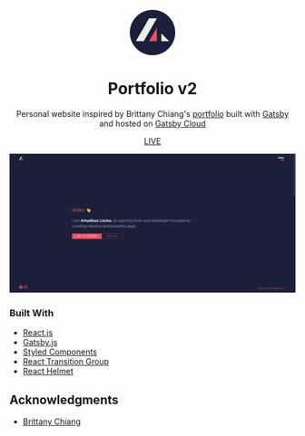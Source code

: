 <div id="top"></div>

<!-- PROJECT LOGO -->
<br />
<div align="center">
  <a href="https://github.com/shocquu/portfolio-v2">
    <img src="https://raw.githubusercontent.com/shocquu/portfolio-v2/5432c9a1e54fb0ebe066d7876ff88df4d4b8db27/src/images/icon.svg" alt="Logo" width="80" height="80">
  </a>
  <h1 align="center">Portfolio v2</h3>
  <p align="center">
    Personal website inspired by Brittany Chiang's <a href="https://brittanychiang.com" target="_blank">portfolio</a> built with <a href="https://www.gatsbyjs.org/"      target="_blank">Gatsby</a> and hosted on <a href="https://www.gatsbyjs.com/products/cloud/" target="_blank">Gatsby Cloud</a>
  </p>
  <p align="center"> <a href="https://arkadiuszliszka.site" target="_blank">LIVE</a></p>
</div>


![preview](https://github.com/shocquu/portfolio-v2/blob/main/static/portfolio.png?raw=true)

### Built With

-   [React.js](https://reactjs.org/)
-   [Gatsby.js](https://www.gatsbyjs.org/)
-   [Styled Components](https://styled-components.com/)
-   [React Transition Group](https://reactcommunity.org/react-transition-group/)
-   [React Helmet](https://github.com/nfl/react-helmet)

<!-- ACKNOWLEDGMENTS -->

## Acknowledgments

-   [Brittany Chiang](https://brittanychiang.com)
